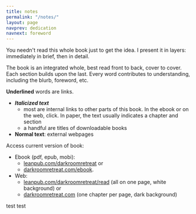 ```yaml
---
title: notes
permalink: "/notes/"
layout: page
navprev: dedication
navnext: foreword
---
```


You needn't read this whole book just to get the idea. I present it in layers: immediately in brief, then in detail.

The book is an integrated whole, best read front to back, cover to cover. Each section builds upon the last. Every word contributes to understanding, including the blurb, foreword, etc.

____Underlined____ words are links. 
- ____*Italicized text*____
    - most are internal links to other parts of this book. In the ebook or on the web, click. In paper, the text usually indicates a chapter and section
    - a handful are titles of downloadable books 
- ____Normal text____: external webpages

Access current version of book:

- Ebook (pdf, epub, mobi):  
    - [leanpub.com/darkroomretreat](http://leanpub.com/darkroomretreat) or  
    - [darkroomretreat.com/ebook](/ebook).  
- Web:  
    - [leanpub.com/darkroomretreat/read](http://leanpub.com/darkroomretreat/read) (all on one page, white background) or  
    - [darkroomretreat.com](http://darkroomretreat.com) (one chapter per page, dark background)

test
test
